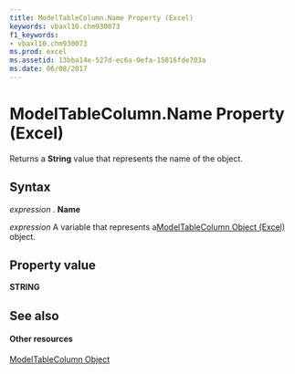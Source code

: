```yaml
---
title: ModelTableColumn.Name Property (Excel)
keywords: vbaxl10.chm930073
f1_keywords:
- vbaxl10.chm930073
ms.prod: excel
ms.assetid: 13bba14e-527d-ec6a-0efa-15816fde703a
ms.date: 06/08/2017
---
```



# ModelTableColumn.Name Property (Excel)

Returns a **String** value that represents the name of the object.


## Syntax

 _expression_ . **Name**

 _expression_ A variable that represents a[ModelTableColumn Object (Excel)](modeltablecolumn-object-excel.md) object.


## Property value

 **STRING**


## See also


#### Other resources



[ModelTableColumn Object](modeltablecolumn-object-excel.md)

